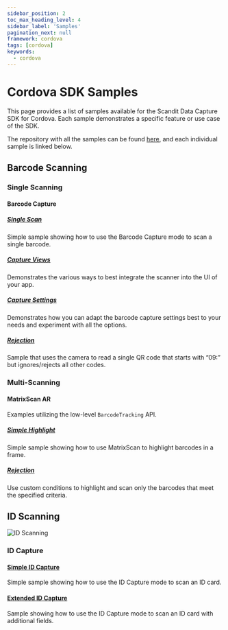 ```yaml
---
sidebar_position: 2
toc_max_heading_level: 4
sidebar_label: 'Samples'
pagination_next: null
framework: cordova
tags: [cordova]
keywords:
  - cordova
---
```


# Cordova SDK Samples

This page provides a list of samples available for the Scandit Data Capture SDK for Cordova. Each sample demonstrates a specific feature or use case of the SDK.

The repository with all the samples can be found [here](https://github.com/Scandit/datacapture-cordova-samples/tree/master), and each individual sample is linked below.

## Barcode Scanning

### Single Scanning

#### Barcode Capture

##### [Single Scan](https://github.com/Scandit/datacapture-cordova-samples/tree/master/BarcodeCaptureSimpleSample)

Simple sample showing how to use the Barcode Capture mode to scan a single barcode.

##### [Capture Views](https://github.com/Scandit/datacapture-cordova-samples/tree/master/BarcodeCaptureViewsSample)

Demonstrates the various ways to best integrate the scanner into the UI of your app.

##### [Capture Settings](https://github.com/Scandit/datacapture-cordova-samples/tree/master/BarcodeCaptureSettingsSample)

Demonstrates how you can adapt the barcode capture settings best to your needs and experiment with all the options.

##### [Rejection](https://github.com/Scandit/datacapture-cordova-samples/tree/master/BarcodeCaptureRejectSample)

Sample that uses the camera to read a single QR code that starts with “09:” but ignores/rejects all other codes.

### Multi-Scanning

#### MatrixScan AR

Examples utilizing the low-level `BarcodeTracking` API.

##### [Simple Highlight](https://github.com/Scandit/datacapture-cordova-samples/tree/master/MatrixScanSimpleSample)

Simple sample showing how to use MatrixScan to highlight barcodes in a frame.

##### [Rejection](https://github.com/Scandit/datacapture-cordova-samples/tree/master/MatrixScanRejectSample)

Use custom conditions to highlight and scan only the barcodes that meet the specified criteria.

## ID Scanning

![ID Scanning](/img/samples/id_scanning.png)

### ID Capture

#### [Simple ID Capture](https://github.com/Scandit/datacapture-cordova-samples/tree/master/IdCaptureSimpleSample)

Simple sample showing how to use the ID Capture mode to scan an ID card.

#### [Extended ID Capture](https://github.com/Scandit/datacapture-cordova-samples/tree/master/IdCaptureExtendedSample)

Sample showing how to use the ID Capture mode to scan an ID card with additional fields.
